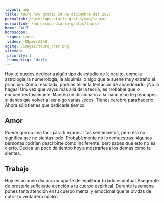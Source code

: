 ```yaml
---
layout: amp
title: tauro hoy gratis 20 de diciembre del 2023 
permalink: /horoscopo-diario-gratis/amp/tauro/
normallink: /horoscopo-diario-gratis/tauro/
home: FALSE
horoscopo:
 signo: tauro
 video: -DQpmrrAIeU
ogimg: /images/tauro_char.png
sitemap:
 priority: 1
 changefreq: 'daily'
---
```



Hoy te puedes dedicar a algún tipo de estudio de lo oculto, como la astrología, la numerología, la alquimia,  o algo que te suene muy extraño al principio. Como resultado, podrías tener la tentación de abandonarlo. ¡No lo hagas! Una vez que vayas más allá de la teoría, es probable que lo encuentres fascinante. Mantén un diccionario a la mano y no te preocupes si tienes que volver a leer algo varias veces. Tienes cerebro para hacerlo. Ahora sólo tienes que dedicarle tiempo.

## Amor

Puede que no sea fácil para ti expresar tus sentimientos, pero eso no significa que no sientas todo. Probablemente no lo demuestras. Algunas personas podrían describirte como indiferente, pero sabes que esto no es cierto. Dedica un poco de tiempo hoy a mostrarles a los demás cómo te sientes.

## Trabajo

Hoy es un buen día para ocuparte de equilibrar tu lado espiritual. Asegúrate de prestarle suficiente atención a tu cuerpo espiritual. Durante la semana pones tanta atención en tu cuerpo mental y emocional que te olvidas de nutrir tu verdadero núcleo.